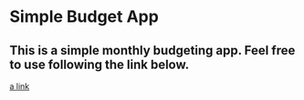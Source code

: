 # Simple Budget App

## This is a simple monthly budgeting app. Feel free to use following the link below.

[a link](https://gpascal22.github.io/simpleBudgetApp/)

